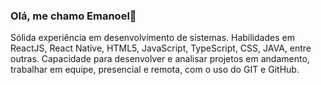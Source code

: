 ### Olá, me chamo Emanoel👋

Sólida experiência em desenvolvimento de sistemas. Habilidades em ReactJS, React Native, HTML5, JavaScript, TypeScript, CSS, JAVA, entre outras. Capacidade para desenvolver e analisar projetos em andamento, trabalhar em equipe, presencial e remota, com o uso do GIT e GitHub.

<!--
**emanoeledevapps/emanoeledevapps** is a ✨ _special_ ✨ repository because its `README.md` (this file) appears on your GitHub profile.

Here are some ideas to get you started:

- 🔭 I’m currently working on ...
- 🌱 I’m currently learning ...
- 👯 I’m looking to collaborate on ...
- 🤔 I’m looking for help with ...
- 💬 Ask me about ...
- 📫 How to reach me: ...
- 😄 Pronouns: ...
- ⚡ Fun fact: ...
-->
